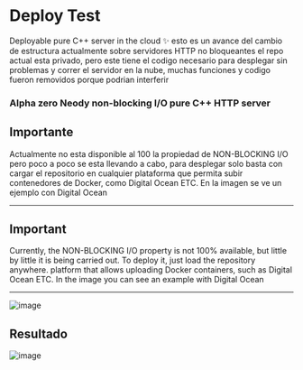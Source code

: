 # Deploy Test

Deployable pure C++ server in the cloud ✨
esto es un avance del cambio de estructura actualmente sobre servidores HTTP no bloqueantes 
el repo actual esta privado, pero este tiene el codigo necesario para desplegar sin problemas y correr el servidor en la nube, muchas funciones y codigo fueron removidos
porque podrian interferir 

### Alpha zero Neody non-blocking I/O pure C++ HTTP server


## Importante

Actualmente no esta disponible al 100 la propiedad de NON-BLOCKING I/O pero poco a poco se esta llevando a cabo, para desplegar solo basta con cargar el repositorio en cualquier
plataforma que permita subir contenedores de Docker, como Digital Ocean ETC. En la imagen se ve un ejemplo con Digital Ocean

<hr/>

## Important

Currently, the NON-BLOCKING I/O property is not 100% available, but little by little it is being carried out. To deploy it, just load the repository anywhere.
platform that allows uploading Docker containers, such as Digital Ocean ETC. In the image you can see an example with Digital Ocean

<hr/>

![image](https://user-images.githubusercontent.com/52190352/228866209-bbf341a5-5638-464f-9fb6-7e984d7da73c.png)


## Resultado

![image](https://user-images.githubusercontent.com/52190352/228868372-16f08b0b-b828-489f-b5db-07bd928cb5bd.png)


